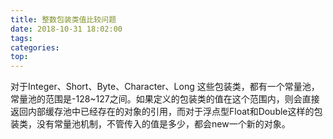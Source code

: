 ```yaml
---
title: 整数包装类值比较问题
date: 2018-10-31 18:02:00
tags: 
categories: 
top:
---
```


对于Integer、Short、Byte、Character、Long 这些包装类，都有一个常量池，常量池的范围是-128~127之间。如果定义的包装类的值在这个范围内，则会直接返回内部缓存池中已经存在的对象的引用，而对于浮点型Float和Double这样的包装类，没有常量池机制，不管传入的值是多少，都会new一个新的对象。


